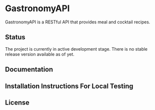 # GastronomyAPI
GastronomyAPI is a RESTful API that provides meal and cocktail recipes.

## Status
The project is currently in active development stage. There is no stable release version available as of yet.

## Documentation

## Installation Instructions For Local Testing

## License
